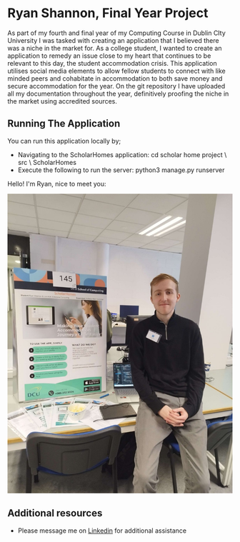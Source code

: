 # Ryan Shannon, Final Year Project

As part of my fourth and final year of my Computing Course in Dublin CIty University I was tasked with creating an application that I believed there was a niche in the market for. As a college student, I wanted to create an application to remedy an issue close to my heart that continues to be relevant to this day, the student accommodation crisis. This application utilises social media elements to allow fellow students to connect with like minded peers and cohabitate in accommodation to both save money and secure accommodation for the year. On the git repository I have uploaded all my documentation throughout the year, definitively proofing the niche in the market using accredited sources. 

## Running The Application 

You can run this application locally by;

- Navigating to the ScholarHomes application:
 cd scholar home project \ src \ ScholarHomes
- Execute the following to run the server:
 python3 manage.py runserver

Hello! I'm Ryan, nice to meet you:

![change-repo-path](./res/repo-change-path2023.jfif "Picture of me")

## Additional resources

- Please message me on [Linkedin](https://www.linkedin.com/in/ryan-shannon-product-owner/) for additional assistance 

